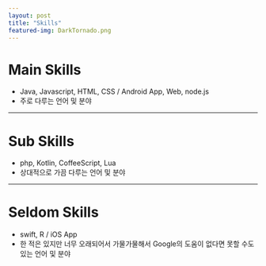 ```yaml
---
layout: post
title: "Skills"
featured-img: DarkTornado.png
---
```


# Main Skills
* Java, Javascript, HTML, CSS / Android App, Web, node.js
* 주로 다루는 언어 및 분야

***

# Sub Skills
* php, Kotlin, CoffeeScript, Lua
* 상대적으로 가끔 다루는 언어 및 분야

***

# Seldom Skills
* swift, R / iOS App
* 한 적은 있지만 너무 오래되어서 가물가물해서 Google의 도움이 없다면 못할 수도 있는 언어 및 분야
